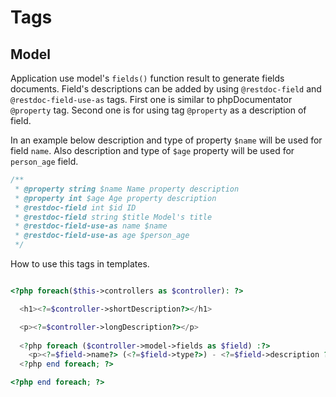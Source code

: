Tags
====

Model
------

Application use model's `fields()` function result to generate fields documents. Field's descriptions can be added 
by using `@restdoc-field` and `@restdoc-field-use-as` tags. First one is similar to phpDocumentator `@property` tag.
Second one is for using tag `@property` as a description of field.       

In an example below description and type of property `$name` will be used for field `name`. Also description and type
of `$age` property will be used for `person_age` field. 

```php
/**
 * @property string $name Name property description
 * @property int $age Age property description
 * @restdoc-field int $id ID
 * @restdoc-field string $title Model's title
 * @restdoc-field-use-as name $name
 * @restdoc-field-use-as age $person_age
 */
```

How to use this tags in templates.

```php

<?php foreach($this->controllers as $controller): ?>

  <h1><?=$controller->shortDescription?></h1>

  <p><?=$controller->longDescription?></p>
	
  <?php foreach ($controller->model->fields as $field) :?>
    <p><?=$field->name?> (<?=$field->type?>) - <?=$field->description ?></p>
  <?php end foreach; ?>

<?php end foreach; ?>

```
